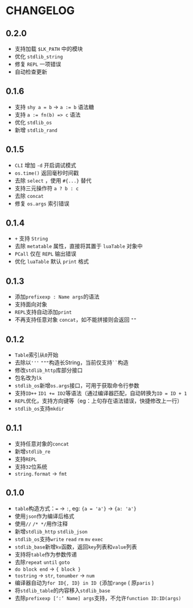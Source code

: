 # CHANGELOG

## 0.2.0
- 支持加载 `$LK_PATH` 中的模块
- 优化 `stdlib_string`
- 修复 `REPL` 一项错误
- 自动检查更新

## 0.1.6
- 支持 `shy a = b` -> `a := b` 语法糖
- 支持 `a := fn(b) => c` 语法
- 优化 `stdlib_os`
- 新增 `stdlib_rand`

## 0.1.5
- `CLI` 增加 `-d` 开启调试模式
- `os.time()` 返回毫秒时间戳
- 去除 `select` ，使用 `#{...}` 替代
- 支持三元操作符 `a ? b : c`
- 去除 `concat`
- 修复 `os.args` 索引错误

## 0.1.4
- `+` 支持 `String`
- 去除 `metatable` 属性，直接将其置于 `luaTable` 对象中
- `PCall` 仅在 `REPL` 输出错误
- 优化 `luaTable` 默认 `print` 格式

## 0.1.3
- 添加`prefixexp : Name args`的语法
- 支持面向对象
- `REPL`支持自动添加`print`
- 不再支持任意对象 `concat`，如不能拼接则会返回 `""`

## 0.1.2
- `Table`索引从`0`开始
- 去除以`'''` `"""`构造长String，当前仅支持``` `` ```构造
- 修改`stdlib_http`库部分接口
- 包名改为`lk`
- `stdlib_os`新增`os.args`接口，可用于获取命令行参数
- 支持`ID++` `ID1 += ID2`等语法（通过编译器匹配，自动转换为`ID = ID + 1`
- `REPL`优化，支持方向键等（eg：上句存在语法错误，快捷修改上一行）
- `stdlib_os`支持`mkdir`

## 0.1.1
- 支持任意对象的`concat`
- 新增`stdlib_re`
- 支持`REPL`
- 支持`32`位系统
- `string.format` -> `fmt`

## 0.1.0
- `table`构造方式：`=` -> `:`, eg: `{a = 'a'}` -> `{a: 'a'}`
- 使用`json`作为编译后格式
- 使用`//` `/* */`用作注释
- 新增`stdlib_http` `stdlib_json`
- `stdlib_os`支持`write` `read` `rm` `mv` `exec`
- `stdlib_base`新增`kv`函数，返回`key`列表和`value`列表
- 支持将`table`作为参数传递
- 去除`repeat` `until` `goto`
- `do block end` -> `{ block }`
- `tostring` -> `str`, `tonumber` -> `num`
- 编译器自动为`for ID{, ID} in ID {`添加`range` ( 原`paris` )
- 将`stdlib_table`的内容移入`stdlib_base`
- 去除`prefixexp [‘:’ Name] args`支持，不允许`function ID:ID(args)`